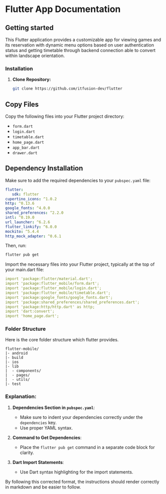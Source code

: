 # Flutter App Documentation

## Getting started

This Flutter application provides a customizable app for viewing games and its reservation with dynamic menu options based on user authentication status and getting timetable through backend connection able to convert within landscape orientation.

### Installation

1. **Clone Repository:**

   ```bash
   git clone https://github.com/itfusion-dev/flutter

## Copy Files

Copy the following files into your Flutter project directory:

- `form.dart`
- `login.dart`
- `timetable.dart`
- `home_page.dart`
- `app_bar.dart`
- `drawer.dart`

## Dependency Installation

Make sure to add the required dependencies to your `pubspec.yaml` file:

```yaml
flutter:
   sdk: flutter
cupertino_icons: ^1.0.2
http: ^0.13.6
google_fonts: ^4.0.0
shared_preferences: ^2.2.0
intl: ^0.19.0
url_launcher: ^6.2.6
flutter_linkify: ^6.0.0
mockito: ^5.4.4
http_mock_adapter: ^0.6.1
```
Then, run:

```bash
flutter pub get
```

Import the necessary files into your Flutter project, typically at the top of your main.dart file:

```yaml
import 'package:flutter/material.dart';
import 'package:flutter_mobile/form.dart';
import 'package:flutter_mobile/login.dart';
import 'package:flutter_mobile/timetable.dart';
import 'package:google_fonts/google_fonts.dart';
import 'package:shared_preferences/shared_preferences.dart';
import 'package:http/http.dart' as http;
import 'dart:convert';
import 'home_page.dart';
```

### Folder Structure
Here is the core folder structure which flutter provides.

```
flutter-mobile/
|- android
|- build
|- ios
|- lib
|  - components/
|  - pages/
|  - utils/
|- test
```


### Explanation:
1. **Dependencies Section in `pubspec.yaml`**:
   - Make sure to indent your dependencies correctly under the `dependencies` key.
   - Use proper YAML syntax.

2. **Command to Get Dependencies**:
   - Place the `flutter pub get` command in a separate code block for clarity.

3. **Dart Import Statements**:
   - Use Dart syntax highlighting for the import statements.

By following this corrected format, the instructions should render correctly in markdown and be easier to follow.
